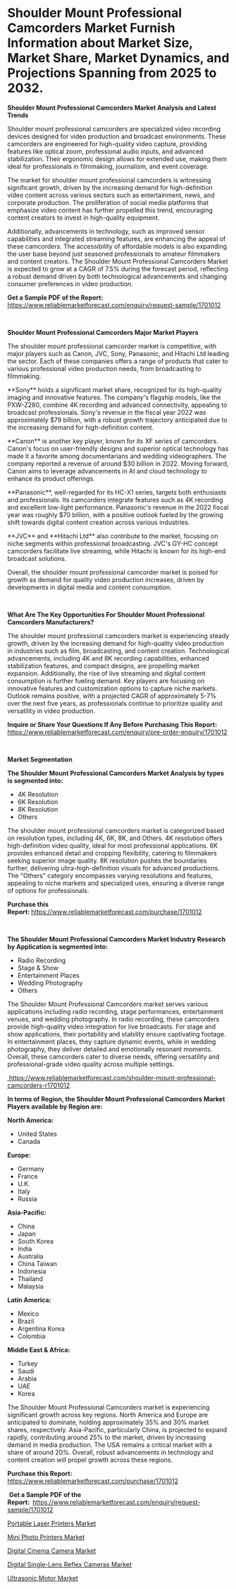 <p><h1>Shoulder Mount Professional Camcorders Market Furnish Information about Market Size, Market Share, Market Dynamics, and Projections Spanning from 2025 to 2032.</h1></p><p><strong>Shoulder Mount Professional Camcorders Market Analysis and Latest Trends</strong></p>
<p><p>Shoulder mount professional camcorders are specialized video recording devices designed for video production and broadcast environments. These camcorders are engineered for high-quality video capture, providing features like optical zoom, professional audio inputs, and advanced stabilization. Their ergonomic design allows for extended use, making them ideal for professionals in filmmaking, journalism, and event coverage.</p><p>The market for shoulder mount professional camcorders is witnessing significant growth, driven by the increasing demand for high-definition video content across various sectors such as entertainment, news, and corporate production. The proliferation of social media platforms that emphasize video content has further propelled this trend, encouraging content creators to invest in high-quality equipment.</p><p>Additionally, advancements in technology, such as improved sensor capabilities and integrated streaming features, are enhancing the appeal of these camcorders. The accessibility of affordable models is also expanding the user base beyond just seasoned professionals to amateur filmmakers and content creators. The Shoulder Mount Professional Camcorders Market is expected to grow at a CAGR of 7.5% during the forecast period, reflecting a robust demand driven by both technological advancements and changing consumer preferences in video production.</p></p>
<p><strong>Get a Sample PDF of the Report:&nbsp;</strong> <a href="https://www.reliablemarketforecast.com/enquiry/request-sample/1701012?utm_campaign=2130&utm_medium=2&utm_source=Github&utm_content=ia&utm_term=27032025&utm_id=shoulder-mount-professional-camcorders">https://www.reliablemarketforecast.com/enquiry/request-sample/1701012</a></p>
<p>&nbsp;</p>
<p><strong>Shoulder Mount Professional Camcorders Major Market Players</strong></p>
<p><p>The shoulder mount professional camcorder market is competitive, with major players such as Canon, JVC, Sony, Panasonic, and Hitachi Ltd leading the sector. Each of these companies offers a range of products that cater to various professional video production needs, from broadcasting to filmmaking.</p><p>**Sony** holds a significant market share, recognized for its high-quality imaging and innovative features. The company's flagship models, like the PXW-Z280, combine 4K recording and advanced connectivity, appealing to broadcast professionals. Sony's revenue in the fiscal year 2022 was approximately $79 billion, with a robust growth trajectory anticipated due to the increasing demand for high-definition content.</p><p>**Canon** is another key player, known for its XF series of camcorders. Canon's focus on user-friendly designs and superior optical technology has made it a favorite among documentarians and wedding videographers. The company reported a revenue of around $30 billion in 2022. Moving forward, Canon aims to leverage advancements in AI and cloud technology to enhance its product offerings.</p><p>**Panasonic**, well-regarded for its HC-X1 series, targets both enthusiasts and professionals. Its camcorders integrate features such as 4K recording and excellent low-light performance. Panasonic's revenue in the 2022 fiscal year was roughly $70 billion, with a positive outlook fueled by the growing shift towards digital content creation across various industries.</p><p>**JVC** and **Hitachi Ltd** also contribute to the market, focusing on niche segments within professional broadcasting. JVC's GY-HC concept camcorders facilitate live streaming, while Hitachi is known for its high-end broadcast solutions.</p><p>Overall, the shoulder mount professional camcorder market is poised for growth as demand for quality video production increases, driven by developments in digital media and content consumption.</p></p>
<p>&nbsp;</p>
<p><strong>What Are The Key Opportunities For Shoulder Mount Professional Camcorders Manufacturers?</strong></p>
<p><p>The shoulder mount professional camcorders market is experiencing steady growth, driven by the increasing demand for high-quality video production in industries such as film, broadcasting, and content creation. Technological advancements, including 4K and 8K recording capabilities, enhanced stabilization features, and compact designs, are propelling market expansion. Additionally, the rise of live streaming and digital content consumption is further fueling demand. Key players are focusing on innovative features and customization options to capture niche markets. Outlook remains positive, with a projected CAGR of approximately 5-7% over the next five years, as professionals continue to prioritize quality and versatility in video production.</p></p>
<p><strong>Inquire or Share Your Questions If Any Before Purchasing This Report:</strong> <a href="https://www.reliablemarketforecast.com/enquiry/pre-order-enquiry/1701012?utm_campaign=2130&utm_medium=2&utm_source=Github&utm_content=ia&utm_term=27032025&utm_id=shoulder-mount-professional-camcorders">https://www.reliablemarketforecast.com/enquiry/pre-order-enquiry/1701012</a></p>
<p>&nbsp;</p>
<p><strong>Market Segmentation</strong></p>
<p><strong>The Shoulder Mount Professional Camcorders Market Analysis by types is segmented into:</strong></p>
<p><ul><li>4K Resolution</li><li>6K Resolution</li><li>8K Resolution</li><li>Others</li></ul></p>
<p><p>The shoulder mount professional camcorders market is categorized based on resolution types, including 4K, 6K, 8K, and Others. 4K resolution offers high-definition video quality, ideal for most professional applications. 6K provides enhanced detail and cropping flexibility, catering to filmmakers seeking superior image quality. 8K resolution pushes the boundaries further, delivering ultra-high-definition visuals for advanced productions. The "Others" category encompasses varying resolutions and features, appealing to niche markets and specialized uses, ensuring a diverse range of options for professionals.</p></p>
<p><strong>Purchase this Report:&nbsp;</strong><a href="https://www.reliablemarketforecast.com/purchase/1701012?utm_campaign=2130&utm_medium=2&utm_source=Github&utm_content=ia&utm_term=27032025&utm_id=shoulder-mount-professional-camcorders">https://www.reliablemarketforecast.com/purchase/1701012</a></p>
<p>&nbsp;</p>
<p><strong>The Shoulder Mount Professional Camcorders Market Industry Research by Application is segmented into:</strong></p>
<p><ul><li>Radio Recording</li><li>Stage & Show</li><li>Entertainment Places</li><li>Wedding Photography</li><li>Others</li></ul></p>
<p><p>The Shoulder Mount Professional Camcorders market serves various applications including radio recording, stage performances, entertainment venues, and wedding photography. In radio recording, these camcorders provide high-quality video integration for live broadcasts. For stage and show applications, their portability and stability ensure captivating footage. In entertainment places, they capture dynamic events, while in wedding photography, they deliver detailed and emotionally resonant moments. Overall, these camcorders cater to diverse needs, offering versatility and professional-grade video quality across multiple settings.</p></p>
<p><a href="https://www.reliablemarketforecast.com/shoulder-mount-professional-camcorders-r1701012?utm_campaign=2130&utm_medium=2&utm_source=Github&utm_content=ia&utm_term=27032025&utm_id=shoulder-mount-professional-camcorders">&nbsp;https://www.reliablemarketforecast.com/shoulder-mount-professional-camcorders-r1701012</a></p>
<p><strong>In terms of Region, the Shoulder Mount Professional Camcorders Market Players available by Region are:</strong></p>
<p>
    <p> <strong> North America: </strong>
        <ul>
            <li>United States</li>
            <li>Canada</li>
        </ul>
        </p> 
    <p> <strong> Europe: </strong>
        <ul>
            <li>Germany</li>
            <li>France</li>
            <li>U.K.</li>
            <li>Italy</li>
            <li>Russia</li>
        </ul>
        </p> 
    <p> <strong> Asia-Pacific: </strong>
        <ul>
            <li>China</li>
            <li>Japan</li>
            <li>South Korea</li>
            <li>India</li>
            <li>Australia</li>
            <li>China Taiwan</li>
            <li>Indonesia</li>
            <li>Thailand</li>
            <li>Malaysia</li>
        </ul>
        </p> 
    <p> <strong> Latin America: </strong>
        <ul>
            <li>Mexico</li>
            <li>Brazil</li>
            <li>Argentina Korea</li>
            <li>Colombia</li>
        </ul>
        </p> 
    <p> <strong> Middle East & Africa: </strong>
        <ul>
            <li>Turkey</li>
            <li>Saudi</li>
            <li>Arabia</li>
            <li>UAE</li>
            <li>Korea</li>
        </ul>
    </p>
    </p>
<p><p>The Shoulder Mount Professional Camcorders market is experiencing significant growth across key regions. North America and Europe are anticipated to dominate, holding approximately 35% and 30% market shares, respectively. Asia-Pacific, particularly China, is projected to expand rapidly, contributing around 25% to the market, driven by increasing demand in media production. The USA remains a critical market with a share of around 20%. Overall, robust advancements in technology and content creation will propel growth across these regions.</p></p>
<p><strong>Purchase this Report: </strong><a href="https://www.reliablemarketforecast.com/purchase/1701012?utm_campaign=2130&utm_medium=2&utm_source=Github&utm_content=ia&utm_term=27032025&utm_id=shoulder-mount-professional-camcorders">https://www.reliablemarketforecast.com/purchase/1701012</a></p>
<p>&nbsp;<strong>Get a Sample PDF of the Report:&nbsp;&nbsp;</strong><a href="https://www.reliablemarketforecast.com/enquiry/request-sample/1701012?utm_campaign=2130&utm_medium=2&utm_source=Github&utm_content=ia&utm_term=27032025&utm_id=shoulder-mount-professional-camcorders">https://www.reliablemarketforecast.com/enquiry/request-sample/1701012</a></p>
<p><strong></strong></p>
<p><p><a href="https://github.com/casalalimo40/Market-Research-Report-List-1/blob/main/portable-laser-printers-market.md?utm_campaign=2130&utm_medium=2&utm_source=Github&utm_content=ia&utm_term=27032025&utm_id=shoulder-mount-professional-camcorders">Portable Laser Printers Market</a></p><p><a href="https://github.com/phillpfantis/Market-Research-Report-List-1/blob/main/mini-photo-printers-market.md?utm_campaign=2130&utm_medium=2&utm_source=Github&utm_content=ia&utm_term=27032025&utm_id=shoulder-mount-professional-camcorders">Mini Photo Printers Market</a></p><p><a href="https://github.com/careymartta6/Market-Research-Report-List-1/blob/main/digital-cinema-camera-market.md?utm_campaign=2130&utm_medium=2&utm_source=Github&utm_content=ia&utm_term=27032025&utm_id=shoulder-mount-professional-camcorders">Digital Cinema Camera Market</a></p><p><a href="https://github.com/stuwinawisa/Market-Research-Report-List-1/blob/main/digital-single-lens-reflex-cameras-market.md?utm_campaign=2130&utm_medium=2&utm_source=Github&utm_content=ia&utm_term=27032025&utm_id=shoulder-mount-professional-camcorders">Digital Single-Lens Reflex Cameras Market</a></p><p><a href="https://github.com/asoauoldag3n/Market-Research-Report-List-1/blob/main/ultrasonic-motor-market.md?utm_campaign=2130&utm_medium=2&utm_source=Github&utm_content=ia&utm_term=27032025&utm_id=shoulder-mount-professional-camcorders">Ultrasonic Motor Market</a></p></p>